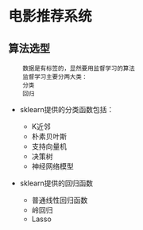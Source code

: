 # 电影推荐系统

## 算法选型

		数据是有标签的，显然要用监督学习的算法
		监督学习主要分两大类：
		分类
		回归

- sklearn提供的分类函数包括：
	- K近邻
	- 朴素贝叶斯
	- 支持向量机
	- 决策树
	- 神经网络模型

- sklearn提供的回归函数
	- 普通线性回归函数
	- 岭回归
	- Lasso